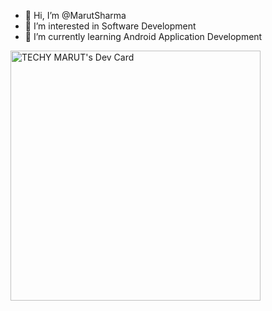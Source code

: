 - 👋 Hi, I’m @MarutSharma
- 👀 I’m interested in Software Development
- 🌱 I’m currently learning Android Application Development 




<a href="https://app.daily.dev/techymarut"><img src="https://api.daily.dev/devcards/8e98dc21bbb04602b2021bbb90e902fb.png?r=v8c" width="400" alt="TECHY MARUT's Dev Card"/></a>





<!---
MarutSharma/MarutSharma is a ✨ special ✨ repository because its `README.md` (this file) appears on your GitHub profile.
You can click the Preview link to take a look at your changes.
--->
